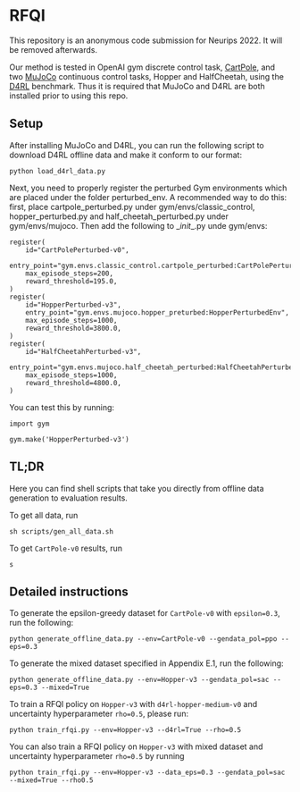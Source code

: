 # RFQI
This repository is an anonymous code submission for Neurips 2022. It will be removed afterwards.

Our method is tested in OpenAI gym discrete control task, [CartPole](https://www.gymlibrary.ml/environments/classic_control/cart_pole/), and two [MuJoCo](http://www.mujoco.org/) continuous control tasks, Hopper and HalfCheetah, using the [D4RL](https://github.com/rail-berkeley/d4rl) benchmark. Thus it is required that MuJoCo and D4RL are both installed prior to using this repo.

## Setup
After installing MuJoCo and D4RL, you can run the following script to download D4RL offline data and make it conform to our format:
```
python load_d4rl_data.py
```
Next, you need to properly register the perturbed Gym environments which are placed under the folder perturbed_env. A recommended way to do this: first, place cartpole_perturbed.py under gym/envs/classic_control, hopper_perturbed.py and half_cheetah_perturbed.py under gym/envs/mujoco. Then add the following to \__init__.py unde gym/envs:
```
register(
    id="CartPolePerturbed-v0",
    entry_point="gym.envs.classic_control.cartpole_perturbed:CartPolePerturbedEnv",
    max_episode_steps=200,
    reward_threshold=195.0,
)
register(
    id="HopperPerturbed-v3",
    entry_point="gym.envs.mujoco.hopper_preturbed:HopperPerturbedEnv",
    max_episode_steps=1000,
    reward_threshold=3800.0,
)
register(
    id="HalfCheetahPerturbed-v3",
    entry_point="gym.envs.mujoco.half_cheetah_perturbed:HalfCheetahPerturbedEnv",
    max_episode_steps=1000,
    reward_threshold=4800.0,
)
```
You can test this by running:
```
import gym

gym.make('HopperPerturbed-v3')
```
## TL;DR
Here you can find shell scripts that take you directly from offline data generation to evaluation results.

To get all data, run
```
sh scripts/gen_all_data.sh
```
To get `CartPole-v0` results, run
```
s
```
## Detailed instructions 
To generate the epsilon-greedy dataset for `CartPole-v0` with `epsilon=0.3`, run the following:
```
python generate_offline_data.py --env=CartPole-v0 --gendata_pol=ppo --eps=0.3
```

To generate the mixed dataset specified in Appendix E.1, run the following:
```
python generate_offline_data.py --env=Hopper-v3 --gendata_pol=sac --eps=0.3 --mixed=True
```
To train a RFQI policy on `Hopper-v3` with `d4rl-hopper-medium-v0` and uncertainty hyperparameter `rho=0.5`, please run:
```
python train_rfqi.py --env=Hopper-v3 --d4rl=True --rho=0.5
```
You can also train a RFQI policy on `Hopper-v3` with mixed dataset and uncertainty hyperparameter `rho=0.5` by running
```
python train_rfqi.py --env=Hopper-v3 --data_eps=0.3 --gendata_pol=sac --mixed=True --rho0.5
```
